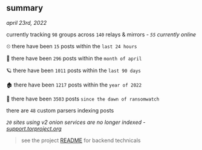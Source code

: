 
## summary
_april 23rd, 2022_

currently tracking `98` groups across `140` relays & mirrors - _`55` currently online_

⏲ there have been `15` posts within the `last 24 hours`

🦈 there have been `296` posts within the `month of april`

🪐 there have been `1011` posts within the `last 90 days`

🏚 there have been `1217` posts within the `year of 2022`

🦕 there have been `3503` posts `since the dawn of ransomwatch`

there are `48` custom parsers indexing posts

_`20` sites using v2 onion services are no longer indexed - [support.torproject.org](https://support.torproject.org/onionservices/v2-deprecation/)_

> see the project [README](https://github.com/thetanz/ransomwatch#ransomwatch--) for backend technicals
